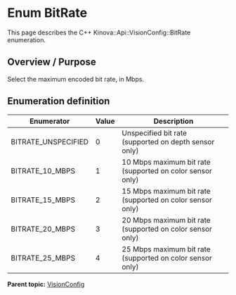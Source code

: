 # Enum BitRate

This page describes the C++ Kinova::Api::VisionConfig::BitRate enumeration.

## Overview / Purpose

Select the maximum encoded bit rate, in Mbps.

## Enumeration definition

|Enumerator|Value|Description|
|----------|-----|-----------|
|BITRATE\_UNSPECIFIED|0|Unspecified bit rate \(supported on depth sensor only\)|
|BITRATE\_10\_MBPS|1|10 Mbps maximum bit rate \(supported on color sensor only\)|
|BITRATE\_15\_MBPS|2|15 Mbps maximum bit rate \(supported on color sensor only\)|
|BITRATE\_20\_MBPS|3|20 Mbps maximum bit rate \(supported on color sensor only\)|
|BITRATE\_25\_MBPS|4|25 Mbps maximum bit rate \(supported on color sensor only\)|

**Parent topic:** [VisionConfig](../references/summary_VisionConfig.md)

